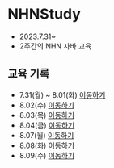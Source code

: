 # NHNStudy
* 2023.7.31~
* 2주간의 NHN 자바 교육
## 교육 기록
* 7.31(월) ~ 8.01(화) [이동하기](https://github.com/P-C-Space/NHNStudy/tree/master/NHN2023_08_01_Tue_remain)
* 8.02(수) [이동하기](https://github.com/P-C-Space/NHNStudy/tree/master/NHN2023_08_02_wed)
* 8.03(목) [이동하기](https://github.com/P-C-Space/NHNStudy/tree/master/NHN2023_08_03_Tur)
* 8.04(금) [이동하기](https://github.com/P-C-Space/NHNStudy/tree/master/NHN2023_08_04Fri)
* 8.07(월) [이동하기](https://github.com/P-C-Space/NHNStudy/tree/master/NHN2023_08_07_Mon)
* 8.08(화) [이동하기](https://github.com/P-C-Space/NHNStudy/tree/master/NNH2023_08_08_Tue)
* 8.09(수) [이동하기](https://github.com/P-C-Space/NHNStudy/tree/master/NHN2023_08_09_Wed)
